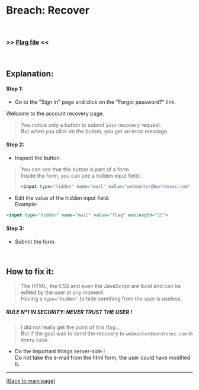 # Breach: Recover


<br>

### >> [Flag file](../flag) <<

<br>


## Explanation:


#### Step 1:

- Go to the "Sign in" page and click on the "Forgot password?" link.

Welcome to the account recovery page.

> You notice only a button to submit your recovery request.<br>
> But when you click on the button, you get an error message.


#### Step 2:

- Inspect the button.

> You can see that the button is part of a form.<br>
> Inside the form, you can see a hidden input field :
> ```html
> <input type="hidden" name="mail" value="webmaster@borntosec.com" maxlength="15">
> ```

- Edit the value of the hidden input field.<br>
  Example:
```html
<input type="hidden" name="mail" value="flag" maxlength="15">
```


#### Step 3:

- Submit the form.


<br>


## How to fix it:

> The HTML, the CSS and even the JavaScript are local and can be edited by the user at any moment.<br>
> Having a `type="hidden"` to hide somthing from the user is useless.

##### RULE N°1 IN SECURITY: NEVER TRUST THE USER !

> I did not really get the point of this flag...<br>
> But if the goal was to send the recovery to `webmaster@borntosec.com` in every case :

- Do the important things server-side !<br>
  Do not take the e-mail from the html form, the user could have modified it.


---

[[Back to main page](/#darkly)]
